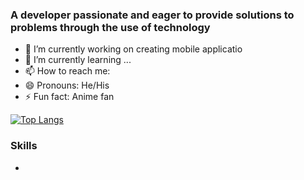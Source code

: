 ### A developer passionate and eager to provide solutions to problems through the use of technology

- 🔭 I’m currently working on creating mobile applicatio
- 🌱 I’m currently learning ...
- 📫 How to reach me: 
- 😄 Pronouns: He/His
- ⚡ Fun fact: Anime fan

[![Top Langs](https://github-readme-stats.vercel.app/api/top-langs/?username=oscarnipps&layout=compact)](https://github.com/oscarnipps/github-readme-stats)

### Skills
- 

